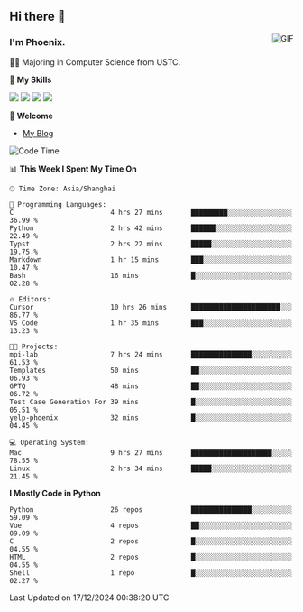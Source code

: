 ## Hi there 👋
<img align="right" alt="GIF" src="https://raw.githubusercontent.com/JoeyBling/JoeyBling/master/pic/pusheencode.gif" />

### I'm Phoenix.

👨‍🎓 Majoring in Computer Science from USTC.

🌟 **My Skills**

![](https://img.shields.io/badge/-Python-3e74a2?style=flat-square&logo=Python&logoColor=fff)
![](https://img.shields.io/badge/-C++-9f62a5?style=flat&logo=cplusplus&logoColor=white)
![](https://img.shields.io/badge/-Linux-185886?style=flat-square&logo=Linux&logoColor=fff)
![](https://img.shields.io/badge/-Rust-ff4136?style=flat-square&logo=Rust&logoColor=fff)

💬 **Welcome**

- [My Blog](https://ysy-phoenix.github.io/)

<!--START_SECTION:waka-->
![Code Time](http://img.shields.io/badge/Code%20Time-1%2C040%20hrs%2028%20mins-blue)

📊 **This Week I Spent My Time On** 

```text
🕑︎ Time Zone: Asia/Shanghai

💬 Programming Languages: 
C                        4 hrs 27 mins       █████████░░░░░░░░░░░░░░░░   36.99 % 
Python                   2 hrs 42 mins       ██████░░░░░░░░░░░░░░░░░░░   22.49 % 
Typst                    2 hrs 22 mins       █████░░░░░░░░░░░░░░░░░░░░   19.75 % 
Markdown                 1 hr 15 mins        ███░░░░░░░░░░░░░░░░░░░░░░   10.47 % 
Bash                     16 mins             █░░░░░░░░░░░░░░░░░░░░░░░░   02.28 % 

🔥 Editors: 
Cursor                   10 hrs 26 mins      ██████████████████████░░░   86.77 % 
VS Code                  1 hr 35 mins        ███░░░░░░░░░░░░░░░░░░░░░░   13.23 % 

🐱‍💻 Projects: 
mpi-lab                  7 hrs 24 mins       ███████████████░░░░░░░░░░   61.53 % 
Templates                50 mins             ██░░░░░░░░░░░░░░░░░░░░░░░   06.93 % 
GPTQ                     48 mins             ██░░░░░░░░░░░░░░░░░░░░░░░   06.72 % 
Test Case Generation For 39 mins             █░░░░░░░░░░░░░░░░░░░░░░░░   05.51 % 
yelp-phoenix             32 mins             █░░░░░░░░░░░░░░░░░░░░░░░░   04.45 % 

💻 Operating System: 
Mac                      9 hrs 27 mins       ████████████████████░░░░░   78.55 % 
Linux                    2 hrs 34 mins       █████░░░░░░░░░░░░░░░░░░░░   21.45 % 
```

**I Mostly Code in Python** 

```text
Python                   26 repos            ███████████████░░░░░░░░░░   59.09 % 
Vue                      4 repos             ██░░░░░░░░░░░░░░░░░░░░░░░   09.09 % 
C                        2 repos             █░░░░░░░░░░░░░░░░░░░░░░░░   04.55 % 
HTML                     2 repos             █░░░░░░░░░░░░░░░░░░░░░░░░   04.55 % 
Shell                    1 repo              █░░░░░░░░░░░░░░░░░░░░░░░░   02.27 % 
```




 Last Updated on 17/12/2024 00:38:20 UTC
<!--END_SECTION:waka-->

<!--
**ysy-phoenix/ysy-phoenix** is a ✨ _special_ ✨ repository because its `README.md` (this file) appears on your GitHub profile.

Here are some ideas to get you started:

- 🔭 I’m currently working on ...
- 🌱 I’m currently learning ...
- 👯 I’m looking to collaborate on ...
- 🤔 I’m looking for help with ...
- 💬 Ask me about ...
- 📫 How to reach me: ...
- 😄 Pronouns: ...
- ⚡ Fun fact: ...
-->
